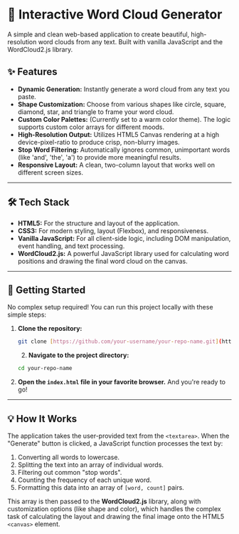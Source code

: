
# 🎨 Interactive Word Cloud Generator

A simple and clean web-based application to create beautiful, high-resolution word clouds from any text. Built with vanilla JavaScript and the WordCloud2.js library.



## ✨ Features

* **Dynamic Generation:** Instantly generate a word cloud from any text you paste.
* **Shape Customization:** Choose from various shapes like circle, square, diamond, star, and triangle to frame your word cloud.
* **Custom Color Palettes:** (Currently set to a warm color theme). The logic supports custom color arrays for different moods.
* **High-Resolution Output:** Utilizes HTML5 Canvas rendering at a high device-pixel-ratio to produce crisp, non-blurry images.
* **Stop Word Filtering:** Automatically ignores common, unimportant words (like 'and', 'the', 'a') to provide more meaningful results.
* **Responsive Layout:** A clean, two-column layout that works well on different screen sizes.

---

## 🛠️ Tech Stack

* **HTML5:** For the structure and layout of the application.
* **CSS3:** For modern styling, layout (Flexbox), and responsiveness.
* **Vanilla JavaScript:** For all client-side logic, including DOM manipulation, event handling, and text processing.
* **WordCloud2.js:** A powerful JavaScript library used for calculating word positions and drawing the final word cloud on the canvas.

---

## 🚀 Getting Started

No complex setup required! You can run this project locally with these simple steps:

1.  **Clone the repository:**
    ```bash
    git clone [https://github.com/your-username/your-repo-name.git](https://github.com/your-username/your-repo-name.git)
    ```
    2.  **Navigate to the project directory:**
    ```bash
    cd your-repo-name
    ```

3.  **Open the `index.html` file in your favorite browser.**
    And you're ready to go!

---

## 💡 How It Works

The application takes the user-provided text from the `<textarea>`. When the "Generate" button is clicked, a JavaScript function processes the text by:
1.  Converting all words to lowercase.
2.  Splitting the text into an array of individual words.
3.  Filtering out common "stop words".
4.  Counting the frequency of each unique word.
5.  Formatting this data into an array of `[word, count]` pairs.

This array is then passed to the **WordCloud2.js** library, along with customization options (like shape and color), which handles the complex task of calculating the layout and drawing the final image onto the HTML5 `<canvas>` element.
